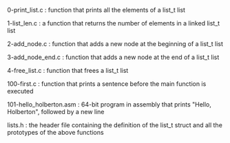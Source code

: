 0-print_list.c : function that prints all the elements of a list_t list

1-list_len.c : a function that returns the number of elements in a linked list_t list

2-add_node.c : function that adds a new node at the beginning of a list_t list

3-add_node_end.c : function that adds a new node at the end of a list_t list

4-free_list.c : function that frees a list_t list

100-first.c : function that prints a sentence before the main function is executed

101-hello_holberton.asm : 64-bit program in assembly that prints "Hello, Holberton", followed by a new line

lists.h : the header file containing the definition of the list_t struct and all the prototypes of the above functions